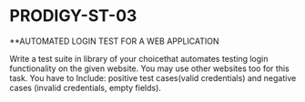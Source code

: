 # PRODIGY-ST-03
 **AUTOMATED LOGIN TEST FOR A WEB APPLICATION
 
Write a test suite in library of your choicethat automates testing login functionality on the given website. You may use other
websites too for this task.
You have to Include: 
 positive test cases(valid credentials) and negative cases (invalid credentials, empty fields).
